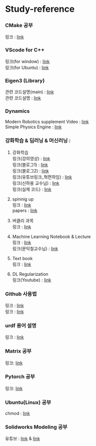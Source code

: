 # Study-reference

### CMake 공부
링크 : [link](https://www.tuwlab.com/index.php?mid=ece&category=7074)

### VScode for C++ 
링크(for window) : [link](https://velog.io/@youhyeoneee/%ED%99%98%EA%B2%BD-%EC%84%A4%EC%A0%95-VS-Code-%EC%97%90%EC%84%9C-CC-%EC%BD%94%EB%94%A9-%ED%99%98%EA%B2%BD-%EA%B5%AC%EC%B6%95%ED%95%98%EA%B8%B0-Windows)\
링크(for Ubuntu) : [link](https://swiftcam.tistory.com/388)

### Eigen3 (Library)
관련 코드설명(main) : [link](https://runebook.dev/ko/docs/eigen3/-index-)\
관련 코드설명 : [link](https://runebook.dev/ko/docs/eigen3/group__quickrefpage) 

### Dynamics
Modern Robotics supplement Video : [link](https://modernrobotics.northwestern.edu/nu-gm-book-resource/introduction-autoplay/#department)\
Simple Physics Engine : [link](http://www.ode.org/ode-userguide-021107.html)

### 강화학습 & 딥러닝 & 머신러닝 :
1. 강화학습 \
링크(강의영상) : [link](https://www.youtube.com/watch?v=2pWv7GOvuf0&list=PLqYmG7hTraZDM-OYHWgPebj2MfCFzFObQ&ab_channel=DeepMind)\
링크(블로그1) : [link](https://daeson.tistory.com/category/Reinforcement%20Learning)\
링크(블로그2) : [link](https://sumniya.tistory.com/2)\
링크(유튜브링크_혁편하임) : [link](https://www.youtube.com/watch?v=cvctS4xWSaU&list=PL_iJu012NOxehE8fdF9me4TLfbdv3ZW8g&index=1)\
링크(신하용 교수님) : [link](https://kooc.kaist.ac.kr/reinforcement)\
링크(실제 코드) : [link](https://github.com/dennybritz/reinforcement-learning)

2. spinnig up \
링크 : [link](https://spinningup.openai.com/en/latest/spinningup/rl_intro.html)\
papers : [link](https://spinningup.openai.com/en/latest/spinningup/keypapers.html)

3. 버클리 과목 \
링크 : [link](https://rail.eecs.berkeley.edu/deeprlcourse/)

4. Machine Learning Notebook & Lecture \
링크 : [link](https://calvinfeng.gitbook.io/machine-learning-notebook/supervised-learning/recurrent-neural-network/long_short_term_memory)\
링크(문익철교수님) : [link](https://kooc.kaist.ac.kr/machinelearning1_17)

5. Text book \
링크 : [link](https://web.stanford.edu/class/psych209/Readings/SuttonBartoIPRLBook2ndEd.pdf)

6. DL Regularization \
링크(Youtube) : [link](https://www.youtube.com/watch?v=pJCcGK5omhE&t=21s)

### Github 사용법
링크 : [link](https://backlog.com/git-tutorial/kr/)\
링크 : [link](https://jayeon8282.tistory.com/4)

### urdf 용어 설명
링크 : [link](http://wiki.ros.org/urdf/XML)

### Matrix 공부 
링크: [link](https://www.math.uwaterloo.ca/~hwolkowi/matrixcookbook.pdf)

### Pytorch 공부
링크: [link](https://gaussian37.github.io/dl-pytorch-snippets/)

### Ubuntu(Linux) 공부
chmod : [link](https://recipes4dev.tistory.com/175)

### Solidworks Modeling 공부
유튜브 : [link](https://www.youtube.com/watch?v=1_I0vJlumNw&list=PLQ2qPc8jRj4Pei8QThexFRA4QF7_J_Qx5) & [link](https://www.youtube.com/watch?v=oql6o_2hZJA&list=PLQ2qPc8jRj4NFaOFiY91TW9LYZHYEgVtv)
